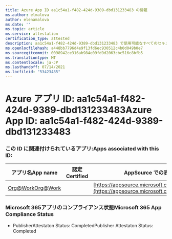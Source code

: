 ```yaml
---
title: Azure App ID aa1c54a1-f482-424d-9389-dbd131233483 の情報
ms.author: elmalova
author: elenamalova
ms.date: ''
ms.topic: article
ms.service: attestation
certification_type: attested
description: aa1c54a1-f482-424d-9389-dbd131233483 で使用可能なすべてのセキュリティおよびコンプライアンス情報。
ms.openlocfilehash: a448bb7796d4e9f13fd6ec930512c4b0d049b0e7
ms.sourcegitcommit: 0098942ce316ab984e09fd9d2063cbc516c8bfb5
ms.translationtype: MT
ms.contentlocale: ja-JP
ms.lasthandoff: 07/14/2021
ms.locfileid: "53423485"
---
```

# <a name="azure-app-id-aa1c54a1-f482-424d-9389-dbd131233483"></a><span data-ttu-id="fe510-103">Azure アプリ ID: aa1c54a1-f482-424d-9389-dbd131233483</span><span class="sxs-lookup"><span data-stu-id="fe510-103">Azure App ID: aa1c54a1-f482-424d-9389-dbd131233483</span></span>


### <a name="apps-associated-with-this-id"></a><span data-ttu-id="fe510-104">この ID に関連付けられているアプリ:</span><span class="sxs-lookup"><span data-stu-id="fe510-104">Apps associated with this ID:</span></span>
| <span data-ttu-id="fe510-105">**アプリ名**</span><span class="sxs-lookup"><span data-stu-id="fe510-105">**App name**</span></span> | <span data-ttu-id="fe510-106">**認定**</span><span class="sxs-lookup"><span data-stu-id="fe510-106">**Certified**</span></span> | <span data-ttu-id="fe510-107">**AppSource での表示**</span><span class="sxs-lookup"><span data-stu-id="fe510-107">**View in AppSource**</span></span> |
|-|-|-|
| [<span data-ttu-id="fe510-108">Org@Work</span><span class="sxs-lookup"><span data-stu-id="fe510-108">Org@Work</span></span>](https://docs.microsoft.com/en-us/microsoft-365-app-certification/forward/WA200002461) |  | [https://appsource.microsoft.com/product/office/WA200002461](https://appsource.microsoft.com/product/office/WA200002461) |

### <a name="microsoft-365-app-compliance-status"></a><span data-ttu-id="fe510-109">Microsoft 365アプリのコンプライアンス状態</span><span class="sxs-lookup"><span data-stu-id="fe510-109">Microsoft 365 App Compliance Status</span></span>
- <span data-ttu-id="fe510-110">PublisherAttestaton Status: Completed</span><span class="sxs-lookup"><span data-stu-id="fe510-110">Publisher Attestaton Status: Completed</span></span>
